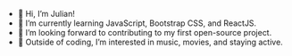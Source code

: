 - 👋 Hi, I’m Julian!
- 🌱 I’m currently learning JavaScript, Bootstrap CSS, and ReactJS.
- 💞️ I’m looking forward to contributing to my first open-source project.
- 👀 Outside of coding, I’m interested in music, movies, and staying active.
<!---
JGreen333/JGreen333 is a ✨ special ✨ repository because its `README.md` (this file) appears on your GitHub profile.
You can click the Preview link to take a look at your changes.
--->
